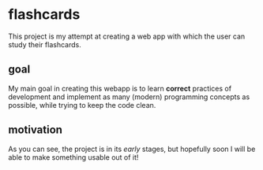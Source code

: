 # flashcards

This project is my attempt at creating a web app with which the user can study their flashcards.

## goal

My main goal in creating this webapp is to learn **correct** practices of development and implement as many (modern) programming concepts as possible, while trying to keep the code clean.

## motivation

As you can see, the project is in its _early_ stages, but hopefully soon I will be able to make something usable out of it!
